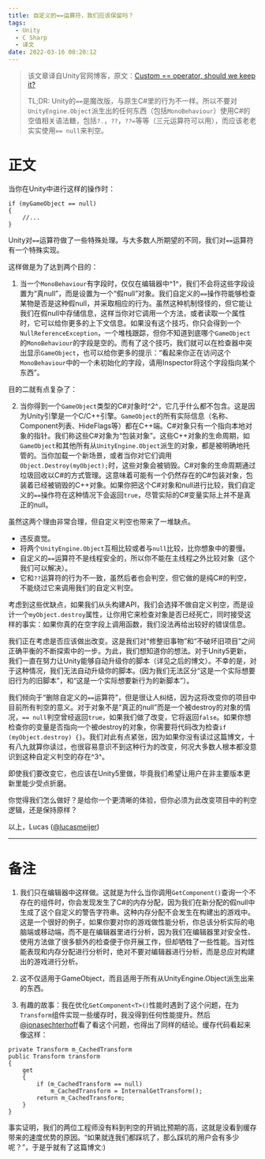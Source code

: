 ```yaml
---
title: 自定义的==运算符，我们应该保留吗？
tags:
  - Unity
  - C Sharp
  - 译文
date: 2022-03-16 00:20:12
---
```



> 该文章译自Unity官网博客，原文：[Custom == operator, should we keep it?](https://blog.unity.com/technology/custom-operator-should-we-keep-it)
> 
> TL;DR: Unity的`==`是魔改版，与原生C#里的行为不一样。所以不要对`UnityEngine.Object`派生出的任何东西（包括`MonoBehaviour`）使用C#的空值相关语法糖，包括`?.`，`??`，`??=`等等（三元运算符可以用），而应该老老实实使用`== null`来判空。

# 正文

当你在Unity中进行这样的操作时：

```CSharp
if (myGameObject == null) 
{
    //...
}
```

Unity对`==`运算符做了一些特殊处理。与大多数人所期望的不同，我们对`==`运算符有一个特殊实现。

这样做是为了达到两个目的：

1. 当一个`MonoBehaviour`有字段时，仅仅在编辑器中^1^，我们不会将这些字段设置为“真null”，而是设置为一个“假null”对象。我们自定义的`==`操作符能够检查某物是否是这种假null，并采取相应的行为。虽然这种机制怪怪的，但它能让我们在假null中存储信息，这样当你对它调用一个方法，或者读取一个属性时，它可以给你更多的上下文信息。如果没有这个技巧，你只会得到一个`NullReferenceException`，一个堆栈跟踪，但你不知道到底哪个`GameObject`的`MonoBehaviour`的字段是空的。而有了这个技巧，我们就可以在检查器中突出显示`GameObject`，也可以给你更多的提示：“看起来你正在访问这个`MonoBehaviour`中的一个未初始化的字段，请用Inspector将这个字段指向某个东西”。

<!-- more -->

目的二就有点复杂了：

2. 当你得到一个`GameObject`类型的C#对象时^2^，它几乎什么都不包含。这是因为Unity引擎是一个C/C++引擎。`GameObject`的所有实际信息（名称、Component列表、HideFlags等）都在C++端。C#对象只有一个指向本地对象的指针。我们称这些C#对象为“包装对象”。这些C++对象的生命周期，如`GameObject`和其他所有从`UnityEngine.Object`派生的对象，都是被明确地托管的。当你加载一个新场景，或者当你对它们调用`Object.Destroy(myObject);`时，这些对象会被销毁。C#对象的生命周期通过垃圾回收以C#的方式管理。这意味着可能有一个仍然存在的C#包装对象，包装着已经被销毁的C++对象。如果你把这个C#对象和null进行比较，我们自定义的`==`操作符在这种情况下会返回`true`，尽管实际的C#变量实际上并不是真正的null。

虽然这两个理由非常合理，但自定义判空也带来了一堆缺点。

- 违反直觉。
- 将两个`UnityEngine.Object`互相比较或者与`null`比较，比你想象中的要慢。
- 自定义的`==`运算符不是线程安全的，所以你不能在主线程之外比较对象（这个我们可以解决）。
- 它和`??`运算符的行为不一致，虽然后者也会判空，但它做的是纯C#的判空，不能绕过它来调用我们的自定义判空。

考虑到这些优缺点，如果我们从头构建API，我们会选择不做自定义判空，而是设计一个`myObject.destroy`属性，让你用它来检查对象是否已经死亡，同时接受这样的事实：如果你真的在空字段上调用函数，我们没法再给出较好的错误信息。

我们正在考虑是否应该做出改变。这是我们对“修整旧事物”和“不破坏旧项目”之间正确平衡的不断探索中的一步。为此，我们想知道你的想法。对于Unity5更新，我们一直在努力让Unity能够自动升级你的脚本（详见之后的博文）。不幸的是，对于这种情况，我们无法自动升级你的脚本。(因为我们无法区分“这是一个实际想要旧行为的旧脚本”，和“这是一个实际想要新行为的新脚本”）。

我们倾向于“删除自定义的`==`运算符”，但是很让人纠结，因为这将改变你的项目中目前所有判空的意义。对于对象不是“真正的null”而是一个被destroy的对象的情况，`== null`判空曾经返回`true`，如果我们做了改变，它将返回`false`。如果你想检查你的变量是否指向一个被destroy的对象，你需要将代码改为检查`if (myObject.destroy) {}`。我们对此有点紧张，因为如果你没有读过这篇博文，十有八九就算你读过，也很容易意识不到这种行为的改变，何况大多数人根本都没意识到这种自定义判空的存在^3^。

即使我们要改变它，也应该在Unity5里做，毕竟我们希望让用户在非主要版本更新里能少受点折磨。

你觉得我们怎么做好？是给你一个更清晰的体验，但你必须为此改变项目中的判空逻辑，还是保持原样？

以上，Lucas ([@lucasmeijer](https://twitter.com/lucasmeijer))

---

# 备注

1. 我们只在编辑器中这样做。这就是为什么当你调用`GetComponent()`查询一个不存在的组件时，你会发现发生了C#的内存分配，因为我们在新分配的假null中生成了这个自定义的警告字符串。这种内存分配不会发生在构建出的游戏中。这是一个很好的例子，如果你要对你的游戏做性能分析，你总该分析实际的电脑端或移动端，而不是在编辑器里进行分析，因为我们在编辑器里对安全性、使用方法做了很多额外的检查便于你开展工作，但却牺牲了一些性能。当对性能表现和内存分配进行分析时，绝对不要对编辑器进行分析，而是总应对构建出的游戏进行分析。

2. 这不仅适用于GameObject，而且适用于所有从UnityEngine.Object派生出来的东西。

3. 有趣的故事：我在优化`GetComponent<T>()`性能时遇到了这个问题，在为`Transform`组件实现一些缓存时，我没得到任何性能提升。然后[@jonasechterhoff](https://twitter.com/jonasechterhoff)看了看这个问题，也得出了同样的结论。缓存代码看起来像这样：

```CSharp
private Transform m_CachedTransform
public Transform transform
{
    get
    {
        if (m_CachedTransform == null)
            m_CachedTransform = InternalGetTransform();
        return m_CachedTransform;
    }
}
```

事实证明，我们的两位工程师没有料到判空的开销比预期的高，这就是没看到缓存带来的速度优势的原因。“如果就连我们都踩坑了，那么踩坑的用户会有多少呢？”，于是乎就有了这篇博文:)